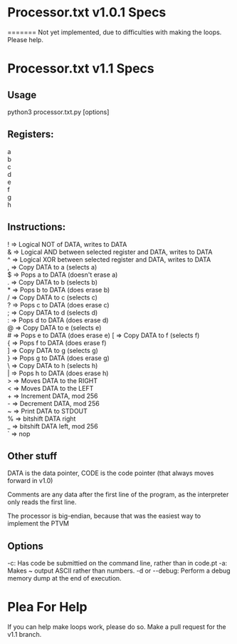 # Processor.txt v1.0.1 Specs
=======
Not yet implemented, due to difficulties with making the loops. Please help.

# Processor.txt v1.1 Specs

## Usage

python3 processor.txt.py \[options\]

## Registers:

a  
b  
c  
d  
e  
f  
g  
h  

## Instructions:

! => Logical NOT of DATA, writes to DATA  
& => Logical AND between selected register and DATA, writes to DATA  
^ => Logical XOR between selected register and DATA, writes to DATA  
, => Copy DATA to a (selects a)  
$ => Pops a to DATA (doesn't erase a)  
. => Copy DATA to b (selects b)  
\* => Pops b to DATA (does erase b)  
/ => Copy DATA to c (selects c)  
? => Pops c to DATA (does erase c)  
; => Copy DATA to d (selects d)  
: => Pops d to DATA (does erase d)  
@ => Copy DATA to e (selects e)  
\# => Pops e to DATA (does erase e) 
\[ => Copy DATA to f (selects f)  
{ => Pops f to DATA (does erase f)  
\] => Copy DATA to g (selects g)  
} => Pops g to DATA (does erase g)  
\ => Copy DATA to h (selects h)  
| => Pops h to DATA (does erase h)  
\> => Moves DATA to the RIGHT  
< => Moves DATA to the LEFT  
\+ => Increment DATA, mod 256  
\- => Decrement DATA, mod 256  
~ => Print DATA to STDOUT  
% => bitshift DATA right  
_ => bitshift DATA left, mod 256  
\` => nop  

## Other stuff
DATA is the data pointer, CODE is the code pointer (that always moves forward in v1.0)

Comments are any data after the first line of the program, as the 
interpreter only reads the first line.


The processor is big-endian, because that was the easiest way to implement the PTVM
## Options

  -c:
    Has code be submittied on the command line, rather than in code.pt
  -a:
    Makes ~ output ASCII rather than numbers.
  -d or --debug:
    Perform a debug memory dump at the end of execution.

# Plea For Help
If you can help make loops work, please do so. Make a pull request for the v1.1 branch.